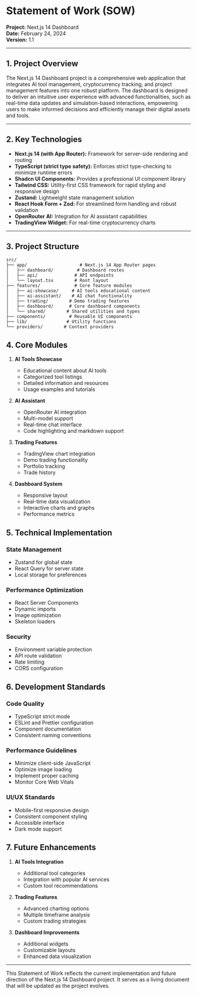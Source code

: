 # Statement of Work (SOW)  
**Project:** Next.js 14 Dashboard  
**Date:** February 24, 2024  
**Version:** 1.1

---

## 1. Project Overview

The Next.js 14 Dashboard project is a comprehensive web application that integrates AI tool management, cryptocurrency tracking, and project management features into one robust platform. The dashboard is designed to deliver an intuitive user experience with advanced functionalities, such as real-time data updates and simulation-based interactions, empowering users to make informed decisions and efficiently manage their digital assets and tools.

---

## 2. Key Technologies

- **Next.js 14 (with App Router):** Framework for server-side rendering and routing
- **TypeScript (strict type safety):** Enforces strict type-checking to minimize runtime errors
- **Shadcn UI Components:** Provides a professional UI component library
- **Tailwind CSS:** Utility-first CSS framework for rapid styling and responsive design
- **Zustand:** Lightweight state management solution
- **React Hook Form + Zod:** For streamlined form handling and robust validation
- **OpenRouter AI:** Integration for AI assistant capabilities
- **TradingView Widget:** For real-time cryptocurrency charts

---

## 3. Project Structure

```
src/
├── app/                    # Next.js 14 App Router pages
│   ├── dashboard/         # Dashboard routes
│   ├── api/              # API endpoints
│   └── layout.tsx        # Root layout
├── features/             # Core feature modules
│   ├── ai-showcase/     # AI tools educational content
│   ├── ai-assistant/    # AI chat functionality
│   ├── trading/        # Demo trading features
│   ├── dashboard/      # Core dashboard components
│   └── shared/        # Shared utilities and types
├── components/         # Reusable UI components
├── lib/               # Utility functions
└── providers/        # Context providers
```

## 4. Core Modules

1. **AI Tools Showcase**
   - Educational content about AI tools
   - Categorized tool listings
   - Detailed information and resources
   - Usage examples and tutorials

2. **AI Assistant**
   - OpenRouter AI integration
   - Multi-model support
   - Real-time chat interface
   - Code highlighting and markdown support

3. **Trading Features**
   - TradingView chart integration
   - Demo trading functionality
   - Portfolio tracking
   - Trade history

4. **Dashboard System**
   - Responsive layout
   - Real-time data visualization
   - Interactive charts and graphs
   - Performance metrics

## 5. Technical Implementation

### State Management
- Zustand for global state
- React Query for server state
- Local storage for preferences

### Performance Optimization
- React Server Components
- Dynamic imports
- Image optimization
- Skeleton loaders

### Security
- Environment variable protection
- API route validation
- Rate limiting
- CORS configuration

## 6. Development Standards

### Code Quality
- TypeScript strict mode
- ESLint and Prettier configuration
- Component documentation
- Consistent naming conventions

### Performance Guidelines
- Minimize client-side JavaScript
- Optimize image loading
- Implement proper caching
- Monitor Core Web Vitals

### UI/UX Standards
- Mobile-first responsive design
- Consistent component styling
- Accessible interface
- Dark mode support

## 7. Future Enhancements

1. **AI Tools Integration**
   - Additional tool categories
   - Integration with popular AI services
   - Custom tool recommendations

2. **Trading Features**
   - Advanced charting options
   - Multiple timeframe analysis
   - Custom trading strategies

3. **Dashboard Improvements**
   - Additional widgets
   - Customizable layouts
   - Enhanced data visualization

---

This Statement of Work reflects the current implementation and future direction of the Next.js 14 Dashboard project. It serves as a living document that will be updated as the project evolves.